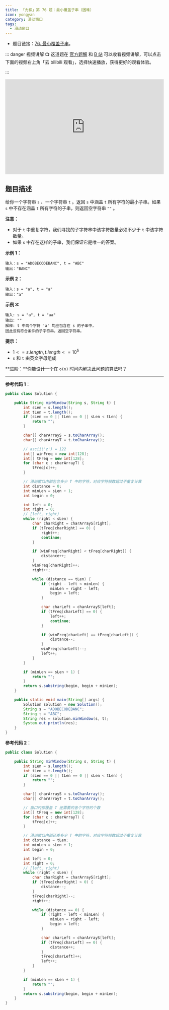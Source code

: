 ```yaml
---
title: 「力扣」第 76 题：最小覆盖子串（困难）
icon: yongyan
category: 滑动窗口
tags:
  - 滑动窗口
---
```


- 题目链接：[76. 最小覆盖子串](https://leetcode-cn.com/problems/minimum-window-substring/)。

::: danger 视频讲解
:tv: 这道题在 [官方题解](https://leetcode-cn.com/problems/minimum-window-substring/solution/zui-xiao-fu-gai-zi-chuan-by-leetcode-solution/) 和 [B 站](https://www.bilibili.com/video/BV1aK4y1t7Qd) 可以收看视频讲解，可以点击下面的视频右上角「去 bilibili 观看」，选择快速播放，获得更好的观看体验。

:::

<div style="position: relative; padding: 30% 45%;">
<iframe style="position: absolute; width: 100%; height: 100%; left: 0; top: 0;" src="https://player.bilibili.com/player.html?aid=883276293&bvid=BV1aK4y1t7Qd&cid=194982907&page=1" frameborder="no" scrolling="no"></iframe>
</div>

## 题目描述

给你一个字符串 `s` 、一个字符串 `t` 。返回 `s` 中涵盖 `t` 所有字符的最小子串。如果 `s` 中不存在涵盖 `t` 所有字符的子串，则返回空字符串 `""` 。

**注意：**

- 对于 `t` 中重复字符，我们寻找的子字符串中该字符数量必须不少于 `t` 中该字符数量。
- 如果 `s` 中存在这样的子串，我们保证它是唯一的答案。

**示例 1：**

```
输入：s = "ADOBECODEBANC", t = "ABC"
输出："BANC"
```

**示例 2：**

```
输入：s = "a", t = "a"
输出："a"
```

**示例 3:**

```
输入: s = "a", t = "aa"
输出: ""
解释: t 中两个字符 'a' 均应包含在 s 的子串中，
因此没有符合条件的子字符串，返回空字符串。
```

**提示：**

- $1 <= s.length, t.length <= 10^5$
- `s` 和 `t` 由英文字母组成

**进阶：**你能设计一个在 `o(n)` 时间内解决此问题的算法吗？

---

**参考代码 1**：

```java
public class Solution {

    public String minWindow(String s, String t) {
        int sLen = s.length();
        int tLen = t.length();
        if (sLen == 0 || tLen == 0 || sLen < tLen) {
            return "";
        }

        char[] charArrayS = s.toCharArray();
        char[] charArrayT = t.toCharArray();

        // ascii('z') = 122
        int[] winFreq = new int[128];
        int[] tFreq = new int[128];
        for (char c : charArrayT) {
            tFreq[c]++;
        }

        // 滑动窗口内部包含多少 T 中的字符，对应字符频数超过不重复计算
        int distance = 0;
        int minLen = sLen + 1;
        int begin = 0;

        int left = 0;
        int right = 0;
        // [left, right)
        while (right < sLen) {
            char charRight = charArrayS[right];
            if (tFreq[charRight] == 0) {
                right++;
                continue;
            }

            if (winFreq[charRight] < tFreq[charRight]) {
                distance++;
            }
            winFreq[charRight]++;
            right++;

            while (distance == tLen) {
                if (right - left < minLen) {
                    minLen = right - left;
                    begin = left;
                }

                char charLeft = charArrayS[left];
                if (tFreq[charLeft] == 0) {
                    left++;
                    continue;
                }

                if (winFreq[charLeft] == tFreq[charLeft]) {
                    distance--;
                }
                winFreq[charLeft]--;
                left++;
            }
        }

        if (minLen == sLen + 1) {
            return "";
        }
        return s.substring(begin, begin + minLen);
    }

    public static void main(String[] args) {
        Solution solution = new Solution();
        String s = "ADOBECODEBANC";
        String t = "ABC";
        String res = solution.minWindow(s, t);
        System.out.println(res);
    }
}
```

**参考代码 2**：

```java
public class Solution {

    public String minWindow(String s, String t) {
        int sLen = s.length();
        int tLen = t.length();
        if (sLen == 0 || tLen == 0 || sLen < tLen) {
            return "";
        }

        char[] charArrayS = s.toCharArray();
        char[] charArrayT = t.toCharArray();

        // 窗口内部覆盖 T 还需要的各个字符的个数
        int[] tFreq = new int[128];
        for (char c : charArrayT) {
            tFreq[c]++;
        }

        // 滑动窗口内部还差多少 T 中的字符，对应字符频数超过不重复计算
        int distance = tLen;
        int minLen = sLen + 1;
        int begin = 0;

        int left = 0;
        int right = 0;
        // [left, right)
        while (right < sLen) {
            char charRight = charArrayS[right];
            if (tFreq[charRight] > 0) {
                distance--;
            }
            tFreq[charRight]--;
            right++;

            while (distance == 0) {
                if (right - left < minLen) {
                    minLen = right - left;
                    begin = left;
                }

                char charLeft = charArrayS[left];
                if (tFreq[charLeft] == 0) {
                    distance++;
                }
                tFreq[charLeft]++;
                left++;
            }
        }

        if (minLen == sLen + 1) {
            return "";
        }
        return s.substring(begin, begin + minLen);
    }
}
```
